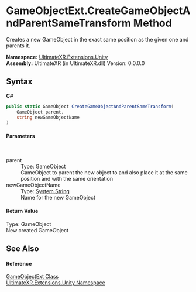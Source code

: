 # GameObjectExt.CreateGameObjectAndParentSameTransform Method 
 

Creates a new GameObject in the exact same position as the given one and parents it.

**Namespace:**&nbsp;<a href="N_UltimateXR_Extensions_Unity">UltimateXR.Extensions.Unity</a><br />**Assembly:**&nbsp;UltimateXR (in UltimateXR.dll) Version: 0.0.0.0

## Syntax

**C#**<br />
``` C#
public static GameObject CreateGameObjectAndParentSameTransform(
	GameObject parent,
	string newGameObjectName
)
```


#### Parameters
&nbsp;<dl><dt>parent</dt><dd>Type: GameObject<br />GameObject to parent the new object to and also place it at the same position and with the same orientation</dd><dt>newGameObjectName</dt><dd>Type: <a href="https://docs.microsoft.com/dotnet/api/system.string" target="_blank" rel="noopener noreferrer">System.String</a><br />Name for the new GameObject</dd></dl>

#### Return Value
Type: GameObject<br />New created GameObject

## See Also


#### Reference
<a href="T_UltimateXR_Extensions_Unity_GameObjectExt">GameObjectExt Class</a><br /><a href="N_UltimateXR_Extensions_Unity">UltimateXR.Extensions.Unity Namespace</a><br />